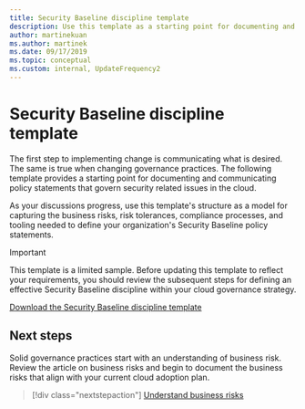 ```yaml
---
title: Security Baseline discipline template
description: Use this template as a starting point for documenting and communicating policy statements that govern security related issues in the cloud.
author: martinekuan
ms.author: martinek
ms.date: 09/17/2019
ms.topic: conceptual
ms.custom: internal, UpdateFrequency2
---
```


# Security Baseline discipline template

The first step to implementing change is communicating what is desired. The same is true when changing governance practices. The following template provides a starting point for documenting and communicating policy statements that govern security related issues in the cloud.

As your discussions progress, use this template's structure as a model for capturing the business risks, risk tolerances, compliance processes, and tooling needed to define your organization's Security Baseline policy statements.

> [!IMPORTANT]
> This template is a limited sample. Before updating this template to reflect your requirements, you should review the subsequent steps for defining an effective Security Baseline discipline within your cloud governance strategy.

[Download the Security Baseline discipline template](https://raw.githubusercontent.com/microsoft/CloudAdoptionFramework/master/govern/security-baseline-discipline-template.docx)

## Next steps

Solid governance practices start with an understanding of business risk. Review the article on business risks and begin to document the business risks that align with your current cloud adoption plan.

> [!div class="nextstepaction"]
> [Understand business risks](./business-risks.md)
